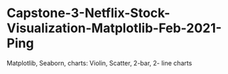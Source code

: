 # Capstone-3-Netflix-Stock-Visualization-Matplotlib-Feb-2021-Ping
Matplotlib, Seaborn, charts: Violin, Scatter, 2-bar, 2- line charts
